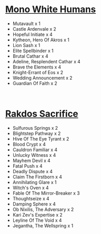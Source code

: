 # [Mono White Humans](https://mtgmeta.io/decks/29034?rid=442302)
- Mutavault x 1
- Castle Ardenvale x 2
- Hopeful Initiate x 4
- Kytheon, Hero Of Akros x 1
- Lion Sash x 1
- Elite Spellbinder x 1
- Brutal Cathar x 4
- Adeline, Resplendent Cathar x 4
- Brave the Elements x 4
- Knight-Errant of Eos x 2
- Wedding Announcement x 2
- Guardian Of Faith x 2

<br>

# [Rakdos Sacrifice](https://mtgmeta.io/decks/28949?rid=443321)
 - Sulfurous Springs x 2
 - Blightstep Pathway x 2
 - Hive Of The Eye Tyrant x 2
 - Blood Crypt x 4
 - Cauldron Familiar x 4
 - Unlucky Witness x 4
 - Mayhem Devil x 4
 - Fatal Push x 4
 - Deadly Dispute x 4
 - Claim The Firstborn x 4
 - Annihilating Glare x 1
 - Witch's Oven x 4
 - Fable Of The Mirror-Breaker x 3
 - Thoughtseize x 4
 - Damping Sphere x 4
 - Ob Nixilis, The Adversary x 2
 - Kari Zev's Expertise x 2
 - Leyline Of The Void x 4
 - Jegantha, The Wellspring x 1